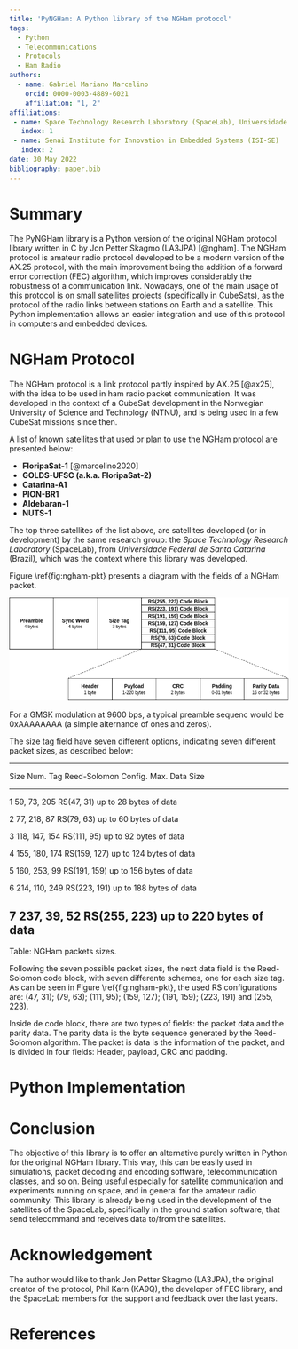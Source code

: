```yaml
---
title: 'PyNGHam: A Python library of the NGHam protocol'
tags:
  - Python
  - Telecommunications
  - Protocols
  - Ham Radio
authors:
  - name: Gabriel Mariano Marcelino
    orcid: 0000-0003-4889-6021
    affiliation: "1, 2"
affiliations:
 - name: Space Technology Research Laboratory (SpaceLab), Universidade Federal de Santa Catarina
   index: 1
 - name: Senai Institute for Innovation in Embedded Systems (ISI-SE)
   index: 2
date: 30 May 2022
bibliography: paper.bib
---
```


# Summary

The PyNGHam library is a Python version of the original NGHam protocol library written in C by Jon Petter Skagmo (LA3JPA) [@ngham]. The NGHam protocol is amateur radio protocol developed to be a modern version of the AX.25 protocol, with the main improvement being the addition of a forward error correction (FEC) algorithm, which improves considerably the robustness of a communication link. Nowadays, one of the main usage of this protocol is on small satellites projects (specifically in CubeSats), as the protocol of the radio links between stations on Earth and a satellite. This Python implementation allows an easier integration and use of this protocol in computers and embedded devices.

# NGHam Protocol

The NGHam protocol is a link protocol partly inspired by AX.25 [@ax25], with the idea to be used in ham radio packet communication. It was developed in the context of a CubeSat development in the Norwegian University of Science and Technology (NTNU), and is being used in a few CubeSat missions since then.

A list of known satellites that used or plan to use the NGHam protocol are presented below:

* **FloripaSat-1** [@marcelino2020]
* **GOLDS-UFSC (a.k.a. FloripaSat-2)**
* **Catarina-A1**
* **PION-BR1**
* **Aldebaran-1**
* **NUTS-1**

The top three satellites of the list above, are satellites developed (or in development) by the same research group: the *Space Technology Research Laboratory* (SpaceLab), from *Universidade Federal de Santa Catarina* (Brazil), which was the context where this library was developed.

Figure \ref{fig:ngham-pkt} presents a diagram with the fields of a NGHam packet.

![Fields of a NGHam packet.\label{fig:ngham-pkt}](../docs/ngham-pkt.png)

For a GMSK modulation at 9600 bps, a typical preamble sequenc would be 0xAAAAAAAA (a simple alternance of ones and zeros).

The size tag field have seven different options, indicating seven different packet sizes, as described below:

----------------------------------------------------------------------------
Size Num.   Tag             Reed-Solomon Config.    Max. Data Size
----------  --------------  ---------------------   ------------------------
1           59, 73, 205     RS(47, 31)              up to 28 bytes of data

2           77, 218, 87     RS(79, 63)              up to 60 bytes of data

3           118, 147, 154   RS(111, 95)             up to 92 bytes of data

4           155, 180, 174   RS(159, 127)            up to 124 bytes of data

5           160, 253, 99    RS(191, 159)            up to 156 bytes of data

6           214, 110, 249   RS(223, 191)            up to 188 bytes of data

7           237, 39, 52     RS(255, 223)            up to 220 bytes of data
----------------------------------------------------------------------------

Table:  NGHam packets sizes.

Following the seven possible packet sizes, the next data field is the Reed-Solomon code block, with seven differente schemes, one for each size tag. As can be seen in Figure \ref{fig:ngham-pkt}, the used RS configurations are: (47, 31); (79, 63); (111, 95); (159, 127); (191, 159); (223, 191) and (255, 223).

Inside de code block, there are two types of fields: the packet data and the parity data. The parity data is the byte sequence generated by the Reed-Solomon algorithm. The packet is data is the information of the packet, and is divided in four fields: Header, payload, CRC and padding.

# Python Implementation



# Conclusion

The objective of this library is to offer an alternative purely written in Python for the original NGHam library. This way, this can be easily used in simulations, packet decoding and encoding software, telecommunication classes, and so on. Being useful especially for satellite communication and experiments running on space, and in general for the amateur radio community. This library is already being used in the development of the satellites of the SpaceLab, specifically in the ground station software, that send telecommand and receives data to/from the satellites.

# Acknowledgement

The author would like to thank Jon Petter Skagmo (LA3JPA), the original creator of the protocol, Phil Karn (KA9Q), the developer of FEC library, and the SpaceLab members for the support and feedback over the last years.

# References
